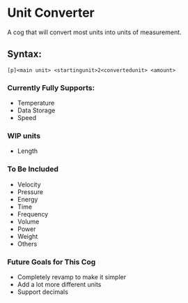 # Unit Converter
A cog that will convert most units into units of measurement.
## Syntax:
`[p]<main unit> <startingunit>2<convertedunit> <amount>`
### Currently Fully Supports:
- Temperature
- Data Storage
- Speed
### WIP units
- Length
### To Be Included
- Velocity
- Pressure
- Energy
- Time
- Frequency
- Volume
- Power
- Weight
- Others
### Future Goals for This Cog
- Completely revamp to make it simpler
- Add a lot more different units
- Support decimals
